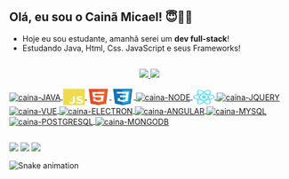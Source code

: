 ## Olá, eu sou o Cainã Micael! 😇👨‍🎓

- Hoje eu sou estudante, amanhã serei um **dev full-stack**!
- Estudando Java, Html, Css. JavaScript e seus Frameworks!

##

<div align="center">
  <a href="https://github.com/cainamicael">
  <img height="180em" src="https://github-readme-stats.vercel.app/api?username=cainamicael&show_icons=true&theme=codeSTACKr&include_all_commits=true&count_private=true"/>
  <img height="180em" src="https://github-readme-stats.vercel.app/api/top-langs/?username=cainamicael&layout=compact&langs_count=7&theme=codeSTACKr"/>

</div>
<div style="display: inline_block"><br>
  <img align="center" alt="caina-JAVA" height="30" width="40" src="https://cdn.jsdelivr.net/gh/devicons/devicon/icons/java/java-original.svg"">
  <img align="center" alt="Rafa-Js" height="30" width="40" src="https://raw.githubusercontent.com/devicons/devicon/master/icons/javascript/javascript-plain.svg">
  <img align="center" alt="Rafa-HTML" height="30" width="40" src="https://raw.githubusercontent.com/devicons/devicon/master/icons/html5/html5-original.svg">
  <img align="center" alt="Rafa-CSS" height="30" width="40" src="https://raw.githubusercontent.com/devicons/devicon/master/icons/css3/css3-original.svg">
  <img align="center" alt="caina-NODE" height="30" width="40" src="https://cdn.jsdelivr.net/gh/devicons/devicon/icons/nodejs/nodejs-original.svg">
  <img align="center" alt="Rafa-React" height="30" width="40" src="https://raw.githubusercontent.com/devicons/devicon/master/icons/react/react-original.svg">
  <img align="center" alt="caina-JQUERY" height="30" width="40" src="https://cdn.jsdelivr.net/gh/devicons/devicon/icons/jquery/jquery-original.svg">
  <img align="center" alt="caina-VUE" height="30" width="40" src="https://cdn.jsdelivr.net/gh/devicons/devicon/icons/vuejs/vuejs-original.svg">
  <img align="center" alt="caina-ELECTRON" height="30" width="40" src="https://cdn.jsdelivr.net/gh/devicons/devicon/icons/electron/electron-original.svg">
  <img align="center" alt="caina-ANGULAR" height="30" width="40" src="https://cdn.jsdelivr.net/gh/devicons/devicon/icons/angularjs/angularjs-original.svg">
  <img align="center" alt="caina-MYSQL" height="30" width="40" src="https://cdn.jsdelivr.net/gh/devicons/devicon/icons/mysql/mysql-original.svg">
  <img align="center" alt="caina-POSTGRESQL" height="30" width="40" src="https://cdn.jsdelivr.net/gh/devicons/devicon/icons/postgresql/postgresql-original.svg">
  <img align="center" alt="caina-MONGODB" height="30" width="40" src="https://cdn.jsdelivr.net/gh/devicons/devicon/icons/mongodb/mongodb-original.svg">
   
</div>
  
  ##
 
<div> 

  <a href="https://instagram.com/caina_micael" target="_blank"><img src="https://img.shields.io/badge/-Instagram-%23E4405F?style=for-the-badge&logo=instagram&logoColor=white" target="_blank"></a>
  <a href = "cainamicaeloficiali@gmail.com"><img src="https://img.shields.io/badge/-Gmail-%23333?style=for-the-badge&logo=gmail&logoColor=white" target="_blank"></a>
  <a href="www.linkedin.com/in/cainamicael" target="_blank"><img src="https://img.shields.io/badge/-LinkedIn-%230077B5?style=for-the-badge&logo=linkedin&logoColor=white" target="_blank"></a> 
 
  ![Snake animation](https://github.com/cainamicael/cainamicael/blob/output/github-contribution-grid-snake.svg)
 
</div>
